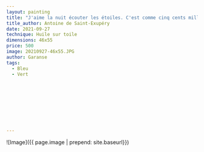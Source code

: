 ```yaml
---
layout: painting
title: "J'aime la nuit écouter les étoiles. C'est comme cinq cents millions de grelots."       
title_author: Antoine de Saint-Exupéry                                                           
date: 2021-09-27
technique: Huile sur toile 
dimensions: 46x55
price: 500
image: 20210927-46x55.JPG
author: Garanse
tags:
  - Bleu
  - Vert
  
  
  
  
  
  
  
  
  
---
```

![Image]({{ page.image | prepend: site.baseurl}})

